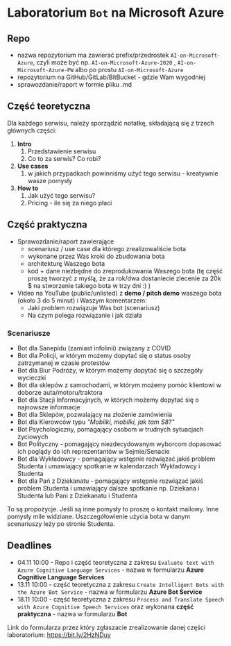 # Laboratorium `Bot` na Microsoft Azure



## Repo

- nazwa repozytorium ma zawierać prefix/przedrostek `AI-on-Microsoft-Azure`, czyli może być np.  `AI-on-Microsoft-Azure-2020` ,  `AI-on-Microsoft-Azure-PW` albo po prostu  `AI-on-Microsoft-Azure` 
- repozytorium na GitHub/GitLab/BitBucket - gdzie Wam wygodniej
- sprawozdanie/raport w formie pliku .md



## Część teoretyczna

Dla każdego serwisu, należy sporządzić notatkę, składającą się z trzech głównych części:

1. **Intro**
   1. Przedstawienie serwisu
   2. Co to za serwis? Co robi?
2. **Use cases**
   1. w jakich przypadkach powinniśmy użyć tego serwisu - kreatywnie wasze pomysły
3. **How to**
   1. Jak użyć tego serwisu? 
   2. Pricing - ile się za niego płaci



## Część praktyczna

- Sprawozdanie/raport zawierające
  - scenariusz / use case dla którego zrealizowaliście bota
  - wykonane przez Was kroki do zbudowania bota
  - architekturę Waszego bota
  - kod + dane niezbędne do zreprodukowania Waszego bota (tę część proszę tworzyć z myślą, że za rok/dwa dostaniecie zlecenie za 20k $ na stworzenie takiego bota w trzy dni :) )
- Video na YouTube (public/unlisted) z **demo / pitch demo** waszego bota (około 3 do 5 minut) i Waszym komentarzem:
  - Jaki problem rozwiązuje Was bot (scenariusz)
  - Na czym polega rozwiązanie i jak działa



### Scenariusze

- Bot dla Sanepidu (zamiast infolinii) związany z COVID
- Bot dla Policji, w którym możemy dopytać się o status osoby zatrzymanej w czasie protestów
- Bot dla Biur Podróży, w którym możemy dopytać się o szczegóły wycieczki
- Bot dla sklepów z samochodami, w którym możemy pomóc klientowi w doborze auta/motoru/traktora
- Bot dla Stacji Informacyjnych, w których możemy dopytać się o najnowsze informacje
- Bot dla Sklepów, pozwalający na złożenie zamówienia
- Bot dla Kierowców typu *"Mobilki, mobilki, jak tam S8?"* 
- Bot Psychologiczny, pomagający osobom w trudnych sytuacjach życiowych
- Bot Polityczny - pomagający niezdecydowanym wyborcom dopasować ich poglądy do ich reprezentantów w Sejmie/Senacie
- Bot dla Wykładowcy - pomagający wstępnie rozwiązać jakiś problem Studenta i umawiający spotkanie w kalendarzach Wykładowcy i Studenta 
- Bot dla Pań z Dziekanatu - pomagający wstępnie rozwiązać jakiś problem Studenta i umawiający dalsze spotkanie np. Dziekana i Studenta lub Pani z Dziekanatu i Studenta 



To są propozycje. Jeśli są inne pomysły to proszę o kontakt mailowy. Inne pomysły mile widziane. Uszczegółowienie użycia bota w danym scenariuszy leży po stronie Studenta.



## Deadlines

- 04.11 10:00 - Repo i część teoretyczna z zakresu `Evaluate text with Azure Cognitive Language Services` - nazwa w formularzu **Azure Cognitive Language Services**   
- 13.11 10:00 - część teoretyczna z zakresu `Create Intelligent Bots with the Azure Bot Service` -  nazwa w formularzu **Azure Bot Service**
- 18.11 10:00 - część teoretyczna z zakresu `Process and Translate Speech with Azure Cognitive Speech Services`  oraz wykonana **część praktyczna** -  nazwa w formularzu **Bot**



Link do formularza przez który zgłaszacie zrealizowanie danej części laboratorium: https://bit.ly/2HzNDuy
